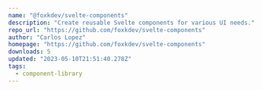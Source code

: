 ```yaml
---
name: "@foxkdev/svelte-components"
description: "Create reusable Svelte components for various UI needs."
repo_url: "https://github.com/foxkdev/svelte-components"
author: "Carlos Lopez"
homepage: "https://github.com/foxkdev/svelte-components"
downloads: 5
updated: "2023-05-10T21:51:40.278Z"
tags: 
  - component-library
---
```

